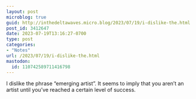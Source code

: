 ```yaml
---
layout: post
microblog: true
guid: http://inthedeltawaves.micro.blog/2023/07/19/i-dislike-the.html
post_id: 3412647
date: 2023-07-19T13:16:27-0700
type: post
categories:
- "Notes"
url: /2023/07/19/i-dislike-the.html
mastodon:
  id: 110742589711416798
---
```

I dislike the phrase “emerging artist”. It seems to imply that you aren’t an artist until you’ve reached a certain level of success. 
